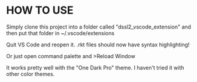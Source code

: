 # HOW TO USE

Simply clone this project into a folder called "dssl2_vscode_extension"
and then put that folder in ~/.vscode/extensions

Quit VS Code and reopen it. .rkt files should now have syntax highlighting!

Or just open command palette and >Reload Window

It works pretty well with the "One Dark Pro" theme. I haven't tried it with other color themes.
